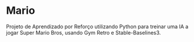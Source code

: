 # Mario
Projeto de Aprendizado por Reforço utilizando Python para treinar uma IA a jogar Super Mario Bros, usando Gym Retro e Stable-Baselines3.
